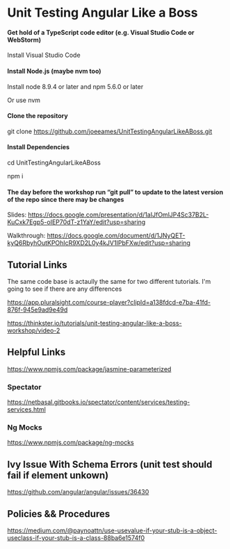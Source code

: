 # Unit Testing Angular Like a Boss

#### Get hold of a TypeScript code editor (e.g. Visual Studio Code or WebStorm)

Install Visual Studio Code

#### Install Node.js (maybe nvm too)

Install node 8.9.4 or later and npm 5.6.0 or later

Or use nvm

#### Clone the repository

git clone https://github.com/joeeames/UnitTestingAngularLikeABoss.git

#### Install Dependencies

cd UnitTestingAngularLikeABoss

npm i

#### The day before the workshop run “git pull” to update to the latest version of the repo since there may be changes

Slides: https://docs.google.com/presentation/d/1aIJfOmlJP4Sc37B2L-KuCxk7Egp5-oIEP70dT-z1YaY/edit?usp=sharing

Walkthrough: https://docs.google.com/document/d/1JNyQET-kyQ6RbyhOutKPOhIcR9XD2L0y4kJV1IPbFXw/edit?usp=sharing

## Tutorial Links

The same code base is actaully the same for two different tutorials. I'm going to see if there are any differences

https://app.pluralsight.com/course-player?clipId=a138fdcd-e7ba-41fd-876f-945e9ad9e49d

https://thinkster.io/tutorials/unit-testing-angular-like-a-boss-workshop/video-2

## Helpful Links

https://www.npmjs.com/package/jasmine-parameterized

### Spectator

https://netbasal.gitbooks.io/spectator/content/services/testing-services.html

### Ng Mocks

https://www.npmjs.com/package/ng-mocks

## Ivy Issue With Schema Errors (unit test should fail if element unkown)

https://github.com/angular/angular/issues/36430

## Policies && Procedures

https://medium.com/@paynoattn/use-usevalue-if-your-stub-is-a-object-useclass-if-your-stub-is-a-class-88ba6e1574f0
